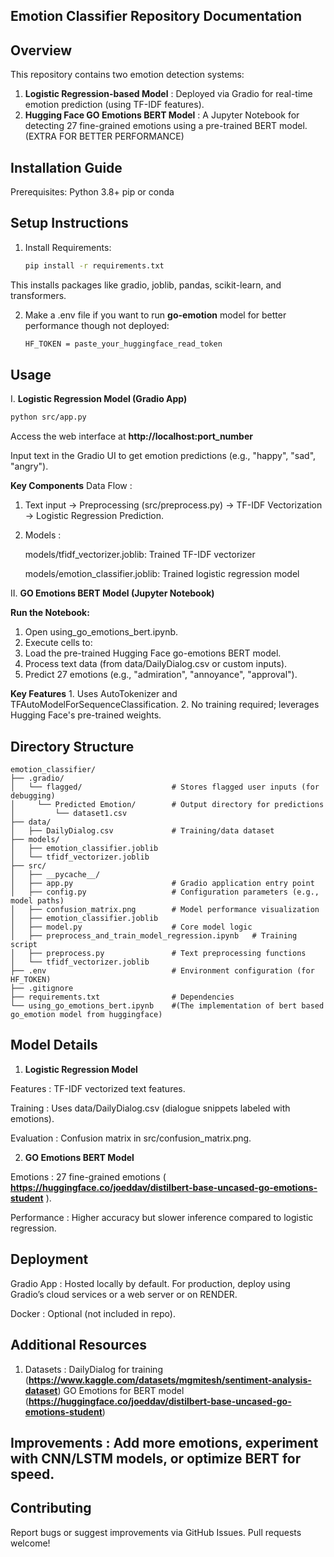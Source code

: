 ## **Emotion Classifier Repository Documentation**

## Overview
This repository contains two emotion detection systems:

1. **Logistic Regression-based Model** : Deployed via Gradio for real-time emotion prediction (using TF-IDF features).
2. **Hugging Face GO Emotions BERT Model** : A Jupyter Notebook for detecting 27 fine-grained emotions using a pre-trained BERT model. (EXTRA FOR BETTER PERFORMANCE)

## Installation Guide
  Prerequisites: 
  Python 3.8+
  pip or conda

## Setup Instructions
1. Install Requirements:
   ```bash
   pip install -r requirements.txt

  This installs packages like gradio, joblib, pandas, scikit-learn, and transformers.

2. Make a .env file if you want to run **go-emotion** model for better performance though not deployed:
   ```bash
   HF_TOKEN = paste_your_huggingface_read_token

## Usage
 I. **Logistic Regression Model (Gradio App)**
   ```bash
   python src/app.py
```

Access the web interface at  **http://localhost:port_number**

Input text in the Gradio UI to get emotion predictions (e.g., "happy", "sad", "angry").


**Key Components**
  Data Flow :

   1. Text input → Preprocessing (src/preprocess.py) → TF-IDF Vectorization → Logistic Regression Prediction.
    
  2. Models :

      models/tfidf_vectorizer.joblib: Trained TF-IDF vectorizer

      models/emotion_classifier.joblib: Trained logistic regression model



  II. **GO Emotions BERT Model (Jupyter Notebook)**
    

  **Run the Notebook:**

  1. Open using_go_emotions_bert.ipynb.
  2. Execute cells to:
  3. Load the pre-trained Hugging Face go-emotions BERT model.
  4. Process text data (from data/DailyDialog.csv or custom inputs).
  5. Predict 27 emotions (e.g., "admiration", "annoyance", "approval").

  **Key Features**
    1. Uses AutoTokenizer and TFAutoModelForSequenceClassification.
    2. No training required; leverages Hugging Face's pre-trained weights.


## Directory Structure

```
emotion_classifier/
├── .gradio/
│   └── flagged/                    # Stores flagged user inputs (for debugging)
│     └── Predicted Emotion/        # Output directory for predictions
│         └── dataset1.csv
├── data/
│   ├── DailyDialog.csv             # Training/data dataset
├── models/
│   ├── emotion_classifier.joblib
│   └── tfidf_vectorizer.joblib
├── src/
│   ├── __pycache__/
│   ├── app.py                      # Gradio application entry point
│   ├── config.py                   # Configuration parameters (e.g., model paths)
│   ├── confusion_matrix.png        # Model performance visualization
│   ├── emotion_classifier.joblib
│   ├── model.py                    # Core model logic
│   ├── preprocess_and_train_model_regression.ipynb   # Training script
│   ├── preprocess.py               # Text preprocessing functions
│   └── tfidf_vectorizer.joblib
├── .env                            # Environment configuration (for HF_TOKEN)
├── .gitignore
├── requirements.txt                # Dependencies
└── using_go_emotions_bert.ipynb    #(The implementation of bert based go_emotion model from huggingface)

```


## **Model Details**
  1. **Logistic Regression Model**

  Features : TF-IDF vectorized text features.

  Training : Uses data/DailyDialog.csv (dialogue snippets labeled with emotions).

  Evaluation : Confusion matrix in src/confusion_matrix.png.

  2. **GO Emotions BERT Model**

  Emotions : 27 fine-grained emotions ( **https://huggingface.co/joeddav/distilbert-base-uncased-go-emotions-student** ).

  Performance : Higher accuracy but slower inference compared to logistic regression.

## Deployment

  Gradio App : Hosted locally by default. For production, deploy using Gradio’s cloud services or a web server or on RENDER.

  Docker : Optional (not included in repo).


## Additional Resources

  1. Datasets :
    DailyDialog for training (**https://www.kaggle.com/datasets/mgmitesh/sentiment-analysis-dataset**)
    GO Emotions for BERT model (**https://huggingface.co/joeddav/distilbert-base-uncased-go-emotions-student**)


## Improvements : Add more emotions, experiment with CNN/LSTM models, or optimize BERT for speed.

## Contributing

Report bugs or suggest improvements via GitHub Issues.
Pull requests welcome!
   

